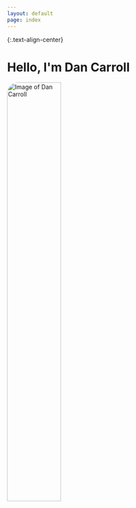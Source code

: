 ```yaml
---
layout: default
page: index
---
```


{:.text-align-center}
# Hello, I'm Dan Carroll


<img src="https://avatars1.githubusercontent.com/u/15189408?s=400&u=40b47485b772cb2b40b1904a5d6b944cab09f496&v=4"
     alt="Image of Dan Carroll"
     title="Image of Dan Carroll"
     class="img-align-center" 
     style="border-radius: 25px; height: 50%; width: 50%; ">

